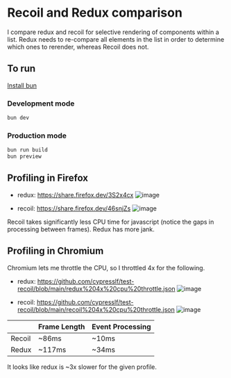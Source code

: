 # Recoil and Redux comparison

I compare redux and recoil for selective rendering of components within a list. Redux needs to re-compare all elements in the list in order to determine which ones to rerender, whereas Recoil does not.

## To run

[Install bun][1]

### Development mode

```sh
bun dev
```

### Production mode

```sh
bun run build
bun preview
```

[1]: https://bun.sh/docs/installation

## Profiling in Firefox

- redux: https://share.firefox.dev/3S2x4cx
  ![image](https://github.com/cypresslf/test-recoil/assets/133676745/9a111fce-0f58-4e38-9024-7b7c7c4c9f1b)

- recoil: https://share.firefox.dev/46snjZs
  ![image](https://github.com/cypresslf/test-recoil/assets/133676745/7fbd4ec8-057d-4e87-a080-e66f4663beaa)

Recoil takes significantly less CPU time for javascript (notice the gaps in processing between frames). Redux has more jank.


## Profiling in Chromium

Chromium lets me throttle the CPU, so I throttled 4x for the following.

- redux: https://github.com/cypresslf/test-recoil/blob/main/redux%204x%20cpu%20throttle.json
![image](https://github.com/cypresslf/test-recoil/assets/133676745/954d1559-2928-474f-b9ae-3f01957ee6fe)
  
- recoil: https://github.com/cypresslf/test-recoil/blob/main/recoil%204x%20cpu%20throttle.json
![image](https://github.com/cypresslf/test-recoil/assets/133676745/32cbb1b0-c65f-4ecf-9cbf-f05abf8ca2c9)

|           | Frame Length | Event Processing |
|-----------|--------------|------------|
| Recoil    | ~86ms        | ~10ms      |
| Redux     | ~117ms       | ~34ms      |

It looks like redux is ~3x slower for the given profile.
